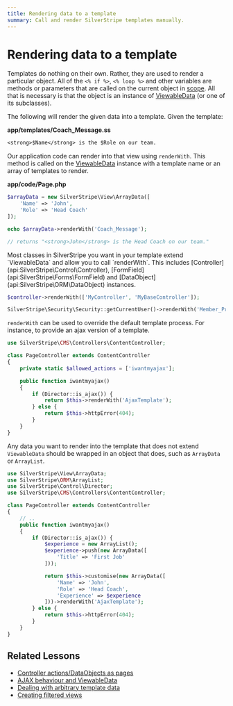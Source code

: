 ```yaml
---
title: Rendering data to a template
summary: Call and render SilverStripe templates manually.
---
```


# Rendering data to a template

Templates do nothing on their own. Rather, they are used to render a particular object.  All of the `<% if %>`, 
`<% loop %>` and other variables are methods or parameters that are called on the current object in 
[scope](syntax#scope).  All that is necessary is that the object is an instance of [ViewableData](api:SilverStripe\View\ViewableData) (or one of its 
subclasses).

The following will render the given data into a template. Given the template:

**app/templates/Coach_Message.ss**
    
```ss
<strong>$Name</strong> is the $Role on our team.
```

Our application code can render into that view using `renderWith`. This method is called on the [ViewableData](api:SilverStripe\View\ViewableData) 
instance with a template name or an array of templates to render. 

**app/code/Page.php**

```php
$arrayData = new SilverStripe\View\ArrayData([
    'Name' => 'John',
    'Role' => 'Head Coach'
]);

echo $arrayData->renderWith('Coach_Message');

// returns "<strong>John</strong> is the Head Coach on our team."

```

<div class="info" markdown="1">
Most classes in SilverStripe you want in your template extend `ViewableData` and allow you to call `renderWith`. This 
includes [Controller](api:SilverStripe\Control\Controller), [FormField](api:SilverStripe\Forms\FormField) and [DataObject](api:SilverStripe\ORM\DataObject) instances.
</div>

```php
$controller->renderWith(['MyController', 'MyBaseController']);

SilverStripe\Security\Security::getCurrentUser()->renderWith('Member_Profile');

```

`renderWith` can be used to override the default template process. For instance, to provide an ajax version of a 
template.

```php
use SilverStripe\CMS\Controllers\ContentController;

class PageController extends ContentController
{
    private static $allowed_actions = ['iwantmyajax'];

    public function iwantmyajax()
    {
        if (Director::is_ajax()) {
            return $this->renderWith('AjaxTemplate');
        } else {
            return $this->httpError(404);
        }
    }
}

```

Any data you want to render into the template that does not extend `ViewableData` should be wrapped in an object that
does, such as `ArrayData` or `ArrayList`.

```php
use SilverStripe\View\ArrayData;
use SilverStripe\ORM\ArrayList;
use SilverStripe\Control\Director;
use SilverStripe\CMS\Controllers\ContentController;

class PageController extends ContentController
{
    // ..
    public function iwantmyajax()
    {
        if (Director::is_ajax()) {
            $experience = new ArrayList();
            $experience->push(new ArrayData([
                'Title' => 'First Job'
            ]));

            return $this->customise(new ArrayData([
                'Name' => 'John',
                'Role' => 'Head Coach',
                'Experience' => $experience
            ]))->renderWith('AjaxTemplate');
        } else {
            return $this->httpError(404);
        }
    }
}

```

## Related Lessons
* [Controller actions/DataObjects as pages](https://www.silverstripe.org/learn/lessons/v4/controller-actions-dataobjects-as-pages-1)
* [AJAX behaviour and ViewableData](https://www.silverstripe.org/learn/lessons/v4/ajax-behaviour-and-viewabledata-1)
* [Dealing with arbitrary template data](https://www.silverstripe.org/learn/lessons/v4/dealing-with-arbitrary-template-data-1)
* [Creating filtered views](https://www.silverstripe.org/learn/lessons/v4/creating-filtered-views-1)
